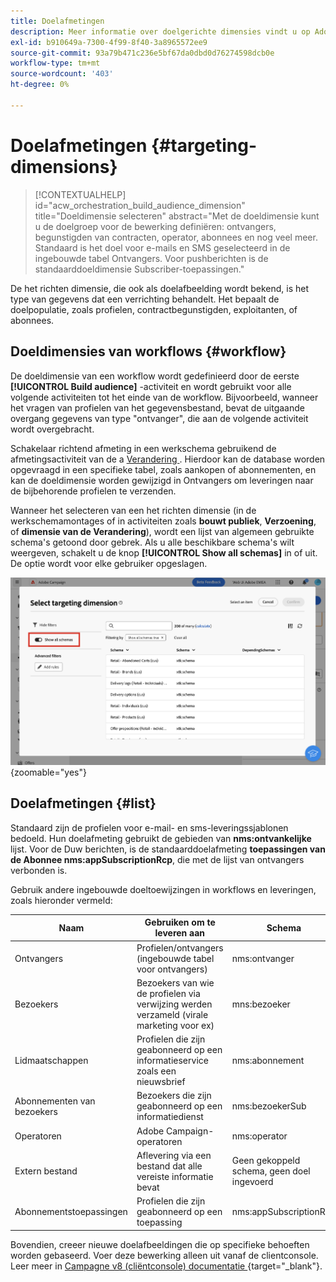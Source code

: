 ```yaml
---
title: Doelafmetingen
description: Meer informatie over doelgerichte dimensies vindt u op Adobe Campaign Web
exl-id: b910649a-7300-4f99-8f40-3a8965572ee9
source-git-commit: 93a79b471c236e5bf67da0dbd0d76274598dcb0e
workflow-type: tm+mt
source-wordcount: '403'
ht-degree: 0%

---
```


# Doelafmetingen {#targeting-dimensions}

>[!CONTEXTUALHELP]
>id="acw_orchestration_build_audience_dimension"
>title="Doeldimensie selecteren"
>abstract="Met de doeldimensie kunt u de doelgroep voor de bewerking definiëren: ontvangers, begunstigden van contracten, operator, abonnees en nog veel meer. Standaard is het doel voor e-mails en SMS geselecteerd in de ingebouwde tabel Ontvangers. Voor pushberichten is de standaarddoeldimensie Subscriber-toepassingen."

De het richten dimensie, die ook als doelafbeelding wordt bekend, is het type van gegevens dat een verrichting behandelt. Het bepaalt de doelpopulatie, zoals profielen, contractbegunstigden, exploitanten, of abonnees.

## Doeldimensies van workflows {#workflow}

De doeldimensie van een workflow wordt gedefinieerd door de eerste **[!UICONTROL Build audience]** -activiteit en wordt gebruikt voor alle volgende activiteiten tot het einde van de workflow. Bijvoorbeeld, wanneer het vragen van profielen van het gegevensbestand, bevat de uitgaande overgang gegevens van type &quot;ontvanger&quot;, die aan de volgende activiteit wordt overgebracht.

Schakelaar richtend afmeting in een werkschema gebruikend de afmetingsactiviteit van de a [ Verandering ](../workflows/activities/change-dimension.md). Hierdoor kan de database worden opgevraagd in een specifieke tabel, zoals aankopen of abonnementen, en kan de doeldimensie worden gewijzigd in Ontvangers om leveringen naar de bijbehorende profielen te verzenden.

Wanneer het selecteren van een het richten dimensie (in de werkschemamontages of in activiteiten zoals **bouwt publiek**, **Verzoening**, of **dimensie van de Verandering**), wordt een lijst van algemeen gebruikte schema&#39;s getoond door gebrek. Als u alle beschikbare schema&#39;s wilt weergeven, schakelt u de knop **[!UICONTROL Show all schemas]** in of uit. De optie wordt voor elke gebruiker opgeslagen.

![ Screenshot die het richten afmetingsinterface met &quot;toont alle toegelaten schema&#39;s&quot;knoop toont.](assets/targeting-dimension-show-all.png){zoomable="yes"}

## Doelafmetingen {#list}

Standaard zijn de profielen voor e-mail- en sms-leveringssjablonen bedoeld. Hun doelafmeting gebruikt de gebieden van **nms:ontvankelijke** lijst. Voor de Duw berichten, is de standaarddoelafmeting **toepassingen van de Abonnee nms:appSubscriptionRcp**, die met de lijst van ontvangers verbonden is.

Gebruik andere ingebouwde doeltoewijzingen in workflows en leveringen, zoals hieronder vermeld:

| Naam | Gebruiken om te leveren aan | Schema |
|-----------------------|-------------------------------------------------------|-------------------------|
| Ontvangers | Profielen/ontvangers (ingebouwde tabel voor ontvangers) | nms:ontvanger |
| Bezoekers | Bezoekers van wie de profielen via verwijzing werden verzameld (virale marketing voor ex) | mns:bezoeker |
| Lidmaatschappen | Profielen die zijn geabonneerd op een informatieservice zoals een nieuwsbrief | nms:abonnement |
| Abonnementen van bezoekers | Bezoekers die zijn geabonneerd op een informatiedienst | nms:bezoekerSub |
| Operatoren | Adobe Campaign-operatoren | nms:operator |
| Extern bestand | Aflevering via een bestand dat alle vereiste informatie bevat | Geen gekoppeld schema, geen doel ingevoerd |
| Abonnementstoepassingen | Profielen die zijn geabonneerd op een toepassing | nms:appSubscriptionRcp |

Bovendien, creeer nieuwe doelafbeeldingen die op specifieke behoeften worden gebaseerd. Voer deze bewerking alleen uit vanaf de clientconsole. Leer meer in [ Campagne v8 (cliëntconsole) documentatie ](https://experienceleague.adobe.com/docs/campaign/campaign-v8/audience/add-profiles/target-mappings.html?lang=nl-NL#new-mapping){target="_blank"}.